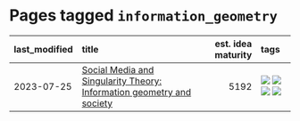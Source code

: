 # Pages tagged `information_geometry`

|last_modified|title|est. idea maturity|tags
|:---|:---|---:|:---|
|2023-07-25|[Social Media and Singularity Theory: Information geometry and society](../social_singularities.md)|5192|[![](https://img.shields.io/badge/tag-alignment-8e95e2)](../tags/alignment.md) [![](https://img.shields.io/badge/tag-information_geometry-4dea78)](../tags/information_geometry.md) [![](https://img.shields.io/badge/tag-philosophy-ac8815)](../tags/philosophy.md) [![](https://img.shields.io/badge/tag-publication-22d494)](../tags/publication.md)|